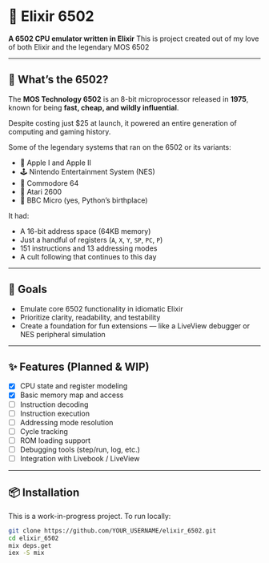 # 💾 Elixir 6502

**A 6502 CPU emulator written in Elixir**
This is project created out of my love of both Elixir and the legendary MOS 6502



---

## 🧠 What’s the 6502?

The **MOS Technology 6502** is an 8-bit microprocessor released in **1975**, known for being **fast, cheap, and wildly influential**.

Despite costing just $25 at launch, it powered an entire generation of computing and gaming history.

Some of the legendary systems that ran on the 6502 or its variants:
- 🧠 Apple I and Apple II
- 🕹️ Nintendo Entertainment System (NES)
- 🎨 Commodore 64
- 🧮 Atari 2600
- 🐍 BBC Micro (yes, Python’s birthplace)

It had:
- A 16-bit address space (64KB memory)
- Just a handful of registers (`A`, `X`, `Y`, `SP`, `PC`, `P`)
- 151 instructions and 13 addressing modes
- A cult following that continues to this day

---

## 🚀 Goals

- Emulate core 6502 functionality in idiomatic Elixir
- Prioritize clarity, readability, and testability
- Create a foundation for fun extensions — like a LiveView debugger or NES peripheral simulation

---

## ✨ Features (Planned & WIP)

- [x] CPU state and register modeling
- [x] Basic memory map and access
- [ ] Instruction decoding
- [ ] Instruction execution
- [ ] Addressing mode resolution
- [ ] Cycle tracking
- [ ] ROM loading support
- [ ] Debugging tools (step/run, log, etc.)
- [ ] Integration with Livebook / LiveView

---

## 📦 Installation

This is a work-in-progress project. To run locally:

```bash
git clone https://github.com/YOUR_USERNAME/elixir_6502.git
cd elixir_6502
mix deps.get
iex -S mix
